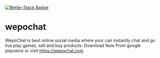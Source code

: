 [![Better Stack Badge](https://uptime.betterstack.com/status-badges/v1/monitor/vcun.svg)](https://uptime.betterstack.com/?utm_source=status_badge)
# wepochat
WepoChat is best online social media where your can instantly chat and go live play games, sell and buy products.
Download Now From google playstore or visit https://wepochat.com
